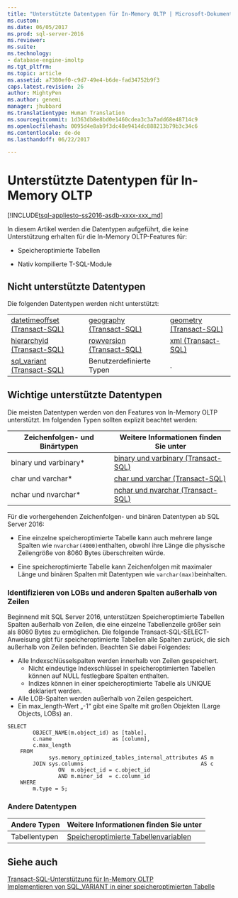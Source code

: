 ```yaml
---
title: "Unterstützte Datentypen für In-Memory OLTP | Microsoft-Dokumentation"
ms.custom: 
ms.date: 06/05/2017
ms.prod: sql-server-2016
ms.reviewer: 
ms.suite: 
ms.technology:
- database-engine-imoltp
ms.tgt_pltfrm: 
ms.topic: article
ms.assetid: a7380ef0-c9d7-49e4-b6de-fad34752b9f3
caps.latest.revision: 26
author: MightyPen
ms.author: genemi
manager: jhubbard
ms.translationtype: Human Translation
ms.sourcegitcommit: 1d363db8e8bd0e1460cdea3c3a7add68e48714c9
ms.openlocfilehash: 0095d4e8ab9f3dc48e9414dc888213b79b3c34c6
ms.contentlocale: de-de
ms.lasthandoff: 06/22/2017

---
```

# <a name="supported-data-types-for-in-memory-oltp"></a>Unterstützte Datentypen für In-Memory OLTP
[!INCLUDE[tsql-appliesto-ss2016-asdb-xxxx-xxx_md](../../includes/tsql-appliesto-ss2016-asdb-xxxx-xxx-md.md)]

  In diesem Artikel werden die Datentypen aufgeführt, die keine Unterstützung erhalten für die In-Memory OLTP-Features für:  
  
-   Speicheroptimierte Tabellen  
  
-   Nativ kompilierte T-SQL-Module  
  
## <a name="unsupported-data-types"></a>Nicht unterstützte Datentypen  
 Die folgenden Datentypen werden nicht unterstützt:  
  
||||  
|-|-|-|  
|[datetimeoffset &#40;Transact-SQL&#41;](../../t-sql/data-types/datetimeoffset-transact-sql.md)|[geography &#40;Transact-SQL&#41;](../../t-sql/spatial-geography/spatial-types-geography.md)|[geometry &#40;Transact-SQL&#41;](../../t-sql/spatial-geometry/spatial-types-geometry-transact-sql.md)|  
|[hierarchyid &#40;Transact-SQL&#41;](../../t-sql/data-types/hierarchyid-data-type-method-reference.md)|[rowversion &#40;Transact-SQL&#41;](../../t-sql/data-types/rowversion-transact-sql.md)|[xml &#40;Transact-SQL&#41;](../../t-sql/xml/xml-transact-sql.md)|  
|[sql_variant &#40;Transact-SQL&#41;](../../t-sql/data-types/sql-variant-transact-sql.md)|Benutzerdefinierte Typen|.|  
  
## <a name="notable-supported-data-types"></a>Wichtige unterstützte Datentypen  
 Die meisten Datentypen werden von den Features von In-Memory OLTP unterstützt. Im folgenden Typen sollten explizit beachtet werden:  
  
|Zeichenfolgen- und Binärtypen|Weitere Informationen finden Sie unter|  
|-----------------------------|--------------------------|  
|binary und varbinary*|[binary und varbinary &#40;Transact-SQL&#41;](../../t-sql/data-types/binary-and-varbinary-transact-sql.md)|  
|char und varchar*|[char und varchar &#40;Transact-SQL&#41;](../../t-sql/data-types/char-and-varchar-transact-sql.md)|  
|nchar und nvarchar*|[nchar und nvarchar &#40;Transact-SQL&#41;](../../t-sql/data-types/nchar-and-nvarchar-transact-sql.md)|  
  
Für die vorhergehenden Zeichenfolgen- und binären Datentypen ab SQL Server 2016:  
  
- Eine einzelne speicheroptimierte Tabelle kann auch mehrere lange Spalten wie `nvarchar(4000)`enthalten, obwohl ihre Länge die physische Zeilengröße von 8060 Bytes überschreiten würde.  
  
- Eine speicheroptimierte Tabelle kann Zeichenfolgen mit maximaler Länge und binären Spalten mit Datentypen wie `varchar(max)`beinhalten.  


### <a name="identify-lobs-and-other-columns-that-are-off-row"></a>Identifizieren von LOBs und anderen Spalten außerhalb von Zeilen

Beginnend mit SQL Server 2016, unterstützen Speicheroptimierte Tabellen Spalten außerhalb von Zeilen, die eine einzelne Tabellenzeile größer sein als 8060 Bytes zu ermöglichen. Die folgende Transact-SQL-SELECT-Anweisung gibt für speicheroptimierte Tabellen alle Spalten zurück, die sich außerhalb von Zeilen befinden. Beachten Sie dabei Folgendes:

- Alle Indexschlüsselspalten werden innerhalb von Zeilen gespeichert.
  - Nicht eindeutige Indexschlüssel in speicheroptimierten Tabellen können auf NULL festlegbare Spalten enthalten.
  - Indizes können in einer speicheroptimierte Tabelle als UNIQUE deklariert werden.
- Alle LOB-Spalten werden außerhalb von Zeilen gespeichert.
- Ein max_length-Wert „-1“ gibt eine Spalte mit großen Objekten (Large Objects, LOBs) an.


```tsql
SELECT
        OBJECT_NAME(m.object_id) as [table],
        c.name                   as [column],
        c.max_length
    FROM
             sys.memory_optimized_tables_internal_attributes AS m
        JOIN sys.columns                                     AS c
                ON  m.object_id = c.object_id
                AND m.minor_id  = c.column_id
    WHERE
        m.type = 5;
```


### <a name="other-data-types"></a>Andere Datentypen


|Andere Typen|Weitere Informationen finden Sie unter|  
|-----------------|--------------------------|  
|Tabellentypen|[Speicheroptimierte Tabellenvariablen](../../relational-databases/in-memory-oltp/faster-temp-table-and-table-variable-by-using-memory-optimization.md)|  
  
## <a name="see-also"></a>Siehe auch  
 [Transact-SQL-Unterstützung für In-Memory OLTP](../../relational-databases/in-memory-oltp/transact-sql-support-for-in-memory-oltp.md)   
 [Implementieren von SQL_VARIANT in einer speicheroptimierten Tabelle](../../relational-databases/in-memory-oltp/implementing-sql-variant-in-a-memory-optimized-table.md)  
  
  

